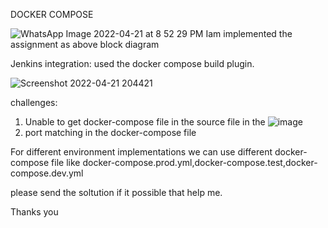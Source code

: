 DOCKER COMPOSE

![WhatsApp Image 2022-04-21 at 8 52 29 PM](https://user-images.githubusercontent.com/45365535/164491936-f6e57fff-773f-4d89-b8d4-0d6243af5fc6.jpeg)
Iam implemented the assignment as above block diagram 

Jenkins integration: used the docker compose build plugin.

![Screenshot 2022-04-21 204421](https://user-images.githubusercontent.com/45365535/164492624-09ada10e-564d-4715-b4b7-9d378ab1f502.png)

challenges:
1. Unable to get docker-compose file in the source file in the
![image](https://user-images.githubusercontent.com/45365535/164494202-235562a9-9d37-4aba-b303-c89d9f767d67.png)
2. port matching in the docker-compose file

For different environment implementations we can use different docker-compose file like docker-compose.prod.yml,docker-compose.test,docker-compose.dev.yml

please send the soltution if it possible that help me.

Thanks you   
